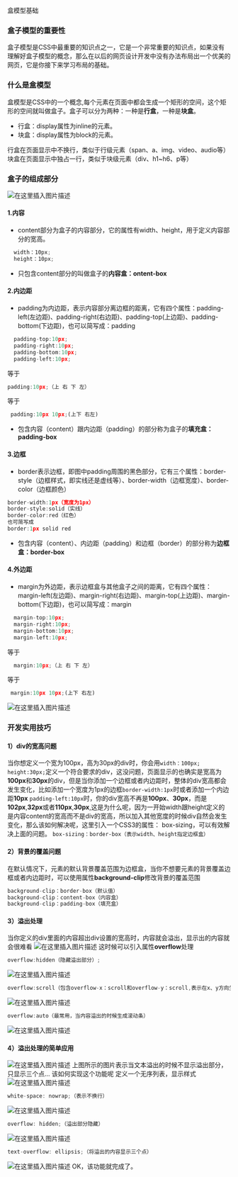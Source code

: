 盒模型基础
### 盒子模型的重要性
盒子模型是CSS中最重要的知识点之一，它是一个非常重要的知识点，如果没有理解好盒子模型的概念，那么在以后的网页设计开发中没有办法布局出一个优美的网页，它是你接下来学习布局的基础。
### 什么是盒模型
盒模型是CSS中的一个概念,每个元素在页面中都会生成一个矩形的空间，这个矩形的空间就叫做盒子。盒子可以分为两种：一种是**行盒**，一种是**块盒**。

 - 行盒：display属性为inline的元素。
 - 块盒：display属性为block的元素。

行盒在页面显示中不换行，类似于行级元素（span、a、img、video、audio等）
块盒在页面显示中独占一行，类似于块级元素（div、h1~h6、p等）
### 盒子的组成部分
![在这里插入图片描述](https://img-blog.csdnimg.cn/20200408160414934.png?x-oss-process=image/watermark,type_ZmFuZ3poZW5naGVpdGk,shadow_10,text_aHR0cHM6Ly9ibG9nLmNzZG4ubmV0L3dlaXhpbl80NDkwOTY4Mw==,size_16,color_FFFFFF,t_70#pic_center)
#### 1.内容

 - content部分为盒子的内容部分，它的属性有width、height，用于定义内容部分的宽高。
```javascript
  width：10px;
  height：10px;
```

 - 只包含content部分的叫做盒子的**内容盒：ontent-box**

#### 2.内边距

 - padding为内边距，表示内容部分离边框的距离，它有四个属性：padding-left(左边距)、padding-right(右边距)、padding-top(上边距)、padding-bottom(下边距)，也可以简写成：padding
```javascript
  padding-top:10px;
  padding-right:10px;
  padding-bottom:10px;
  padding-left:10px;
```

   等于
   

```javascript
padding:10px;（上 右 下 左）
```

等于
```javascript
 padding:10px 10px;(上下 右左)
```

- 包含内容（content）跟内边距（padding）的部分称为盒子的**填充盒：padding-box**
#### 3.边框
 - border表示边框，即图中padding周围的黑色部分，它有三个属性：border-style（边框样式，即实线还是虚线等）、border-width（边框宽度）、border-color（边框颜色）

```javascript
border-width:1px（宽度为1px）
border-style:solid（实线）
border-color:red（红色）
也可简写成
border:1px solid red
```
- 包含内容（content）、内边距（padding）和边框（border）的部分称为**边框盒：border-box**

#### 4.外边距

 - margin为外边距，表示边框盒与其他盒子之间的距离，它有四个属性：margin-left(左边距)、margin-right(右边距)、margin-top(上边距)、margin-bottom(下边距)，也可以简写成：margin

```javascript
  margin-top:10px;
  margin-right:10px;
  margin-bottom:10px;
  margin-left:10px;
```

   等于
```javascript
  margin:10px;（上 右 下 左）
```
等于
```javascript
 margin:10px 10px;(上下 右左)
```

![在这里插入图片描述](https://img-blog.csdnimg.cn/20200408163149440.png#pic_center)
### 开发实用技巧

#### 1）div的宽高问题
 当你想定义一个宽为100px，高为30px的div时，你会用`width：100px;  height:30px;`定义一个符合要求的div，这没问题，页面显示的也确实是宽高为**100px**和**30px**的div，但是当你添加一个边框或者内边距时，整体的div宽高都会发生变化，比如添加一个宽度为1px的边框`border-width:1px`时或者添加一个内边距**10px** `padding-left:10px`时，你的div宽高不再是**100px**、**30px**，而是**102px**,**32px**或者**110px**,**30px**,这是为什么呢，因为一开始width跟height定义的是内容content的宽高而不是div的宽高，所以加入其他宽度的时候div自然会发生变化，那么该如何解决呢，这里引入一个CSS3的属性： box-sizing，可以有效解决上面的问题。
`box-sizing：border-box（表示width、height指定边框盒）`

#### 2）背景的覆盖问题
在默认情况下，元素的默认背景覆盖范围为边框盒，当你不想要元素的背景覆盖边框或者内边距时，可以使用属性**background-clip**修改背景的覆盖范围
```javascript
background-clip：border-box（默认值）
background-clip：content-box（内容盒）
background-clip：padding-box（填充盒）
```

#### 3）溢出处理
当你定义的div里面的内容超出div设置的宽高时，内容就会溢出，显示出的内容就会很难看
![在这里插入图片描述](https://img-blog.csdnimg.cn/20200408171808952.png?x-oss-process=image/watermark,type_ZmFuZ3poZW5naGVpdGk,shadow_10,text_aHR0cHM6Ly9ibG9nLmNzZG4ubmV0L3dlaXhpbl80NDkwOTY4Mw==,size_16,color_FFFFFF,t_70#pic_center)
这时候可以引入属性**overflow**处理
```javascript
overflow:hidden（隐藏溢出部分）;
```

![在这里插入图片描述](https://img-blog.csdnimg.cn/20200408172016448.png?x-oss-process=image/watermark,type_ZmFuZ3poZW5naGVpdGk,shadow_10,text_aHR0cHM6Ly9ibG9nLmNzZG4ubmV0L3dlaXhpbl80NDkwOTY4Mw==,size_16,color_FFFFFF,t_70)
```javascript
overflow:scroll（包含overflow-x：scroll和overflow-y：scroll,表示在x、y方向生成滚动条，也可单独只在x、y方向生成滚动条）
```

![在这里插入图片描述](https://img-blog.csdnimg.cn/20200408172313284.png?x-oss-process=image/watermark,type_ZmFuZ3poZW5naGVpdGk,shadow_10,text_aHR0cHM6Ly9ibG9nLmNzZG4ubmV0L3dlaXhpbl80NDkwOTY4Mw==,size_16,color_FFFFFF,t_70)
```javascript
overflow:auto（最常用，当内容溢出的时候生成滚动条）
```

![在这里插入图片描述](https://img-blog.csdnimg.cn/20200408172458723.png?x-oss-process=image/watermark,type_ZmFuZ3poZW5naGVpdGk,shadow_10,text_aHR0cHM6Ly9ibG9nLmNzZG4ubmV0L3dlaXhpbl80NDkwOTY4Mw==,size_16,color_FFFFFF,t_70)
#### 4）溢出处理的简单应用
![在这里插入图片描述](https://img-blog.csdnimg.cn/2020040817402849.png#pic_center)
上图所示的图片表示当文本溢出的时候不显示溢出部分，只显示三个点...
该如何实现这个功能呢
定义一个无序列表，显示样式
![在这里插入图片描述](https://img-blog.csdnimg.cn/20200408174257936.png)
```javascript
white-space: nowrap;（表示不换行）
```

![在这里插入图片描述](https://img-blog.csdnimg.cn/20200408174352947.png)
```javascript
overflow: hidden;（溢出部分隐藏）
```

![在这里插入图片描述](https://img-blog.csdnimg.cn/20200408174514144.png)
```javascript
text-overflow: ellipsis;（将溢出的内容显示三个点）
```

![在这里插入图片描述](https://img-blog.csdnimg.cn/20200408174612306.png)
OK，该功能就完成了。
